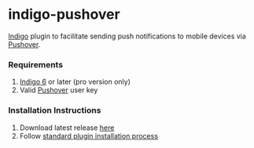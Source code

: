 indigo-pushover
===============

[Indigo](http://www.perceptiveautomation.com/indigo/index.html) plugin to facilitate sending push notifications to mobile devices via [Pushover](http://www.pushover.net).

### Requirements

1. [Indigo 6](http://www.perceptiveautomation.com/indigo/index.html) or later (pro version only)
2. Valid [Pushover](https://pushover.net/faq#overview-what) user key

### Installation Instructions

1. Download latest release [here](https://github.com/discgolfer1138/indigo-pushover/releases)
2. Follow [standard plugin installation process](http://www.perceptiveautomation.com/wiki/doku.php?id=indigo_6_documentation:getting_started#installing_plugins_and_configuring_plugin_settings_pro_only_feature)
